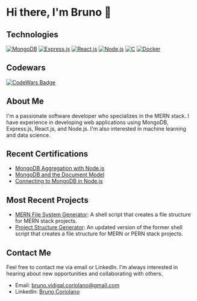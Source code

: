 # Hi there, I'm Bruno 👋

## Technologies

[![MongoDB](https://img.shields.io/badge/-MongoDB-green?style=for-the-badge&logo=mongodb&logoColor=white)](https://www.mongodb.com/)
[![Express.js](https://img.shields.io/badge/-Express.js-black?style=for-the-badge&logo=express&logoColor=white)](https://expressjs.com/)
[![React.js](https://img.shields.io/badge/-React.js-blue?style=for-the-badge&logo=react&logoColor=white)](https://reactjs.org/)
[![Node.js](https://img.shields.io/badge/-Node.js-green?style=for-the-badge&logo=node.js&logoColor=white)](https://nodejs.org/)
[![C](https://img.shields.io/badge/-C-A8B9CC?style=for-the-badge&logo=c&logoColor=white)](https://en.wikipedia.org/wiki/C_(programming_language))
[![Docker](https://img.shields.io/badge/-Docker-2496ED?style=for-the-badge&logo=docker&logoColor=white)](https://www.docker.com/)

## Codewars

[![CodeWars Badge](https://www.codewars.com/users/brunovmc/badges/large)](https://www.codewars.com/users/brunovmc)

## About Me

I'm a passionate software developer who specializes in the MERN stack. I have experience in developing web applications using MongoDB, Express.js, React.js, and Node.js. I'm also interested in machine learning and data science.

## Recent Certifications

- [MongoDB Aggregation with Node.js](https://ti-user-certificates.s3.amazonaws.com/ae62dcd7-abdc-4e90-a570-83eccba49043/940d74f3-fdd2-4587-b25f-f306f02f252f-bruno-vidigal-e933c81e-9c3f-411b-b194-6490f5fab0e6-certificate.pdf)
- [MongoDB and the Document Model](https://ti-user-certificates.s3.amazonaws.com/ae62dcd7-abdc-4e90-a570-83eccba49043/940d74f3-fdd2-4587-b25f-f306f02f252f-bruno-vidigal-16d8702a-8989-4410-a478-a399d1cded14-certificate.pdf)
- [Connecting to MongoDB in Node.js](https://ti-user-certificates.s3.amazonaws.com/ae62dcd7-abdc-4e90-a570-83eccba49043/940d74f3-fdd2-4587-b25f-f306f02f252f-bruno-vidigal-e0c4e13a-9ef5-4e73-88c0-4c6564b880df-certificate.pdf)

## Most Recent Projects

- [MERN File System Generator](https://github.com/brunovmc/MERNFSGenerator): A shell script that creates a file structure for MERN stack projects.
- [Project Structure Generator](https://github.com/brunovmc/project_generator): An updated version of the former shell script that creates a file structure for MERN or PERN stack projects.


## Contact Me

Feel free to contact me via email or LinkedIn. I'm always interested in hearing about new opportunities and collaborating with others.

- Email: [bruno.vidigal.coriolano@gmail.com](mailto:bruno.vidigal.coriolano@gmail.com)
- LinkedIn: [Bruno Coriolano](https://www.linkedin.com/in/brunocoriolano/)
